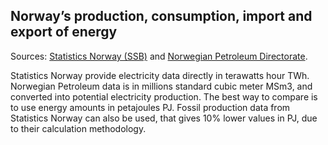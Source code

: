 ## Norway’s production, consumption, import and export of energy

Sources:
[Statistics Norway (SSB)](https://www.ssb.no/en/energi-og-industri/energi/statistikk/produksjon-og-forbruk-av-energi-energibalanse-og-energiregnskap) and 
[Norwegian Petroleum Directorate](https://www.norskpetroleum.no/en/facts/historical-production).

Statistics Norway provide electricity data directly in terawatts hour TWh.
Norwegian Petroleum data is in millions standard cubic meter MSm3,
and converted into potential electricity production.
The best way to compare is to use energy amounts in petajoules PJ.
Fossil production data from Statistics Norway can also be used,
that gives 10% lower values in PJ, due to their calculation methodology.
